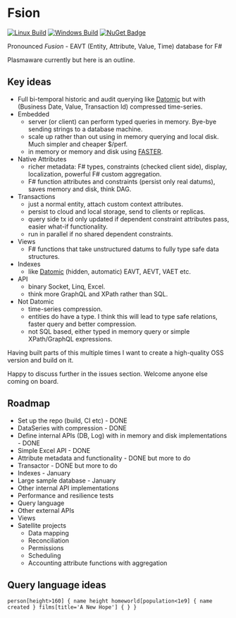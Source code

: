 # Fsion

[![Linux Build](https://travis-ci.org/AnthonyLloyd/Fsion.svg?branch=master)](https://travis-ci.org/AnthonyLloyd/Fsion)
[![Windows Build](https://ci.appveyor.com/api/projects/status/qcpmg6thnmwe09tn/branch/master?svg=true)](https://ci.appveyor.com/project/AnthonyLloyd/Fsion)
[![NuGet Badge](https://buildstats.info/nuget/Fsion)](https://www.nuget.org/packages/Fsion)

Pronounced *Fusion* - EAVT (Entity, Attribute, Value, Time) database for F#

Plasmaware currently but here is an outline.

## Key ideas

- Full bi-temporal historic and audit querying like [Datomic](https://www.datomic.com/) but with (Business Date, Value, Transaction Id) compressed time-series.
- Embedded
    - server (or client) can perform typed queries in memory. Bye-bye sending strings to a database machine.
    - scale up rather than out using in memory querying and local disk. Much simpler and cheaper $/perf.
    - in memory or memory and disk using [FASTER](https://github.com/Microsoft/FASTER).
- Native Attributes
    - richer metadata: F# types, constraints (checked client side), display, localization, powerful F# custom aggregation.
    - F# function attributes and constraints (persist only real datums), saves memory and disk, think DAG.
- Transactions
    - just a normal entity, attach custom context attributes.
    - persist to cloud and local storage, send to clients or replicas.
    - query side tx id only updated if dependent constraint attributes pass, easier what-if functionality.
    - run in parallel if no shared dependent constraints.
- Views
    - F# functions that take unstructured datums to fully type safe data structures.
- Indexes
    - like [Datomic](https://docs.datomic.com/cloud/query/raw-index-access.html) (hidden, automatic) EAVT, AEVT, VAET etc.
- API
    - binary Socket, Linq, Excel.
    - think more GraphQL and XPath rather than SQL.
- Not Datomic
    - time-series compression.
    - entities do have a type. I think this will lead to type safe relations, faster query and better compression.
    - not SQL based, either typed in memory query or simple XPath/GraphQL expressions.

Having built parts of this multiple times I want to create a high-quality OSS version and build on it.

Happy to discuss further in the issues section. Welcome anyone else coming on board.

## Roadmap

- Set up the repo (build, CI etc) - DONE
- DataSeries with compression - DONE
- Define internal APIs (DB, Log) with in memory and disk implementations - DONE
- Simple Excel API - DONE
- Attribute metadata and functionality - DONE but more to do
- Transactor - DONE but more to do
- Indexes - January
- Large sample database - January
- Other internal API implementations
- Performance and resilience tests
- Query language
- Other external APIs
- Views
- Satellite projects
    - Data mapping
    - Reconciliation
    - Permissions
    - Scheduling
    - Accounting attribute functions with aggregation
    
## Query language ideas

```
person[height>160] { name height homeworld[population<1e9] { name created } films[title='A New Hope'] { } }
```
